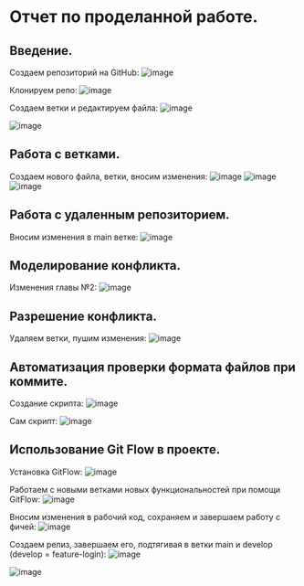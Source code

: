 # Отчет по проделанной работе.

## Введение. 

Создаем репозиторий на GitHub:
![image](https://github.com/ArtemKorolkov/ICT-lab-infa/assets/144233569/82a2d003-096c-43ef-91c7-79e11e6419a1)

Клонируем репо:
![image](https://github.com/ArtemKorolkov/ICT-lab-infa/assets/144233569/a7b52f4f-b232-4ac6-b189-eb1ad1531146)


Создаем ветки и редактируем файла:
![image](https://github.com/ArtemKorolkov/ICT-lab-infa/assets/144233569/2ab360ce-d5d9-45c9-ad9a-ee2403c95eb1)

![image](https://github.com/ArtemKorolkov/ICT-lab-infa/assets/144233569/b7d1bb6f-3b04-4a24-a3a4-e1f3f6c0d24b)


## Работа с ветками.

Создаем нового файла, ветки, вносим изменения:
![image](https://github.com/ArtemKorolkov/ICT-lab-infa/assets/144233569/ac76e996-c538-471e-a7ae-ec8e78c319ed)
![image](https://github.com/ArtemKorolkov/ICT-lab-infa/assets/144233569/59cc4450-dd97-48ce-8e97-0e9ba023afd0)
![image](https://github.com/ArtemKorolkov/ICT-lab-infa/assets/144233569/42c1c85f-c5b0-45fa-9130-795d98613192)




## Работа с удаленным репозиторием.

Вносим изменения в main ветке:
![image](https://github.com/ArtemKorolkov/ICT-lab-infa/assets/144233569/51ee15e0-3204-4af2-9d21-1bf947f19633)


## Моделирование конфликта.

Изменения главы №2:
![image](https://github.com/ArtemKorolkov/ICT-lab-infa/assets/144233569/19b71334-9acb-4551-a38b-fab41e6efde8)


## Разрешение конфликта.

Удаляем ветки, пушим изменения:
![image](https://github.com/ArtemKorolkov/ICT-lab-infa/assets/144233569/66114b4a-ae47-43b8-afad-a8afd4ffba38)


## Автоматизация проверки формата файлов при коммите.

Создание скрипта:
![image](https://github.com/ArtemKorolkov/ICT-lab-infa/assets/144233569/27d06d72-af11-42ca-b35a-9d1b2672a089)


Сам скрипт:
![image](https://github.com/ArtemKorolkov/ICT-lab-infa/assets/144233569/e236adfa-f02a-40f9-8f19-c5e4e5419bba)



## Использование Git Flow в проекте.

Установка GitFlow:
![image](https://github.com/ArtemKorolkov/ICT-lab-infa/assets/144233569/c17df476-4d17-432f-bf4f-d83ef76cc211)


Работаем с новыми ветками новых функциональностей при помощи GitFlow:
![image](https://github.com/ArtemKorolkov/ICT-lab-infa/assets/144233569/ee3b906a-e466-4f2b-b9f8-2a73b5427f64)


Вносим изменения в рабочий код, сохраняем и завершаем работу с фичей:
![image](https://github.com/ArtemKorolkov/ICT-lab-infa/assets/144233569/8f17721a-1d7b-45a8-a9cc-bf1e35f13be1)


Создаем релиз, завершаем его, подтягивая в ветки main и develop (develop = feature-login):
![image](https://github.com/ArtemKorolkov/ICT-lab-infa/assets/144233569/2d8a52df-26ed-4940-9fac-9b0d742c0827)

![image](https://github.com/ArtemKorolkov/ICT-lab-infa/assets/144233569/7c177de3-6917-4fa9-a9e9-d11393b66722)
